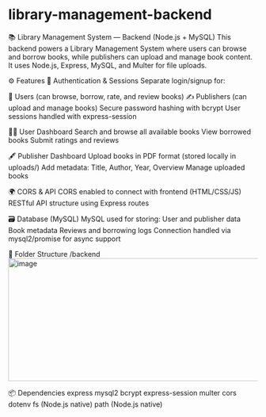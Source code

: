 # library-management-backend
📚 Library Management System — Backend (Node.js + MySQL)
This backend powers a Library Management System where users can browse and borrow books, while publishers can upload and manage book content. It uses Node.js, Express, MySQL, and Multer for file uploads.

⚙️ Features
🔐 Authentication & Sessions
Separate login/signup for:

📘 Users (can browse, borrow, rate, and review books)
✍️ Publishers (can upload and manage books)
Secure password hashing with bcrypt
User sessions handled with express-session

🧑‍💼 User Dashboard
Search and browse all available books
View borrowed books
Submit ratings and reviews

🖋️ Publisher Dashboard
Upload books in PDF format (stored locally in uploads/)
Add metadata: Title, Author, Year, Overview
Manage uploaded books

🌍 CORS & API
CORS enabled to connect with frontend (HTML/CSS/JS)
RESTful API structure using Express routes

🗃️ Database (MySQL)
MySQL used for storing:
User and publisher data
Book metadata
Reviews and borrowing logs
Connection handled via mysql2/promise for async support

📂 Folder Structure
/backend
<img width="648" height="248" alt="image" src="https://github.com/user-attachments/assets/f4384cf8-b557-469e-bb0f-018bb4825091" />


📦 Dependencies
express
mysql2
bcrypt
express-session
multer
cors
dotenv
fs (Node.js native)
path (Node.js native)



